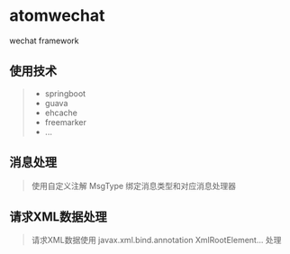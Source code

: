 # atomwechat
wechat framework
## 使用技术
> - springboot
> - guava
> - ehcache
> - freemarker
> - ...

## 消息处理

> 使用自定义注解 MsgType 绑定消息类型和对应消息处理器

## 请求XML数据处理

> 请求XML数据使用 javax.xml.bind.annotation XmlRootElement... 处理

